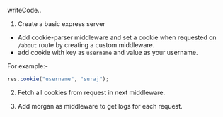writeCode..

1. Create a basic express server

- Add cookie-parser middleware and set a cookie when requested on `/about` route by creating a custom middleware.
- add cookie with key as `username` and value as your username.

For example:-

```js
res.cookie("username", "suraj");
```

2. Fetch all cookies from request in next middleware.

3. Add morgan as middleware to get logs for each request.
